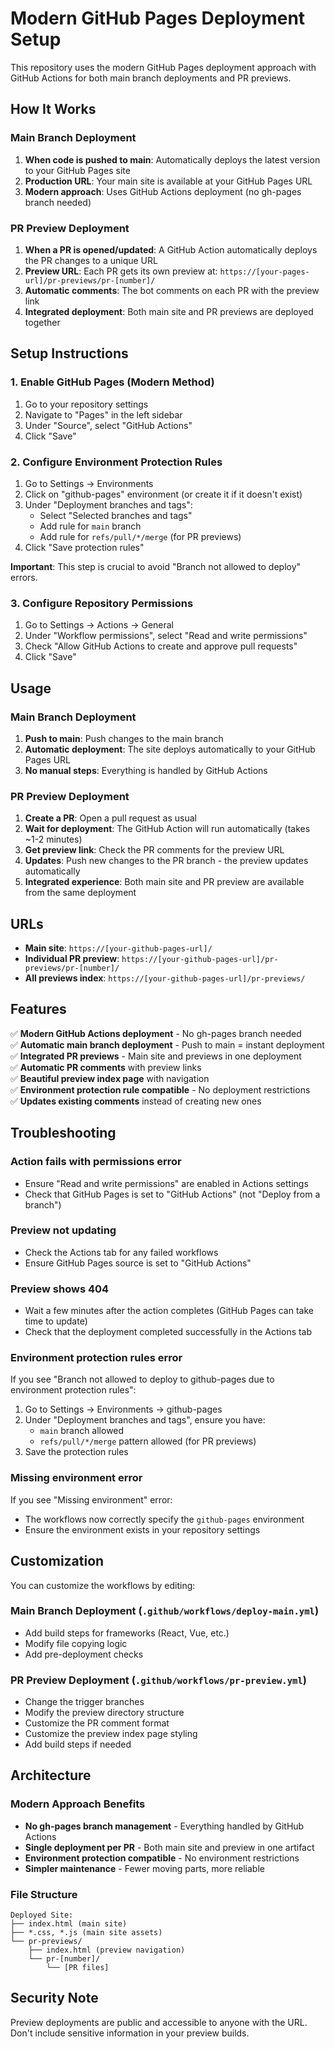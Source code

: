 # Modern GitHub Pages Deployment Setup

This repository uses the modern GitHub Pages deployment approach with GitHub Actions for both main branch deployments and PR previews.

## How It Works

### Main Branch Deployment
1. **When code is pushed to main**: Automatically deploys the latest version to your GitHub Pages site
2. **Production URL**: Your main site is available at your GitHub Pages URL
3. **Modern approach**: Uses GitHub Actions deployment (no gh-pages branch needed)

### PR Preview Deployment  
1. **When a PR is opened/updated**: A GitHub Action automatically deploys the PR changes to a unique URL
2. **Preview URL**: Each PR gets its own preview at: `https://[your-pages-url]/pr-previews/pr-[number]/`
3. **Automatic comments**: The bot comments on each PR with the preview link
4. **Integrated deployment**: Both main site and PR previews are deployed together

## Setup Instructions

### 1. Enable GitHub Pages (Modern Method)
1. Go to your repository settings
2. Navigate to "Pages" in the left sidebar  
3. Under "Source", select "GitHub Actions"
4. Click "Save"

### 2. Configure Environment Protection Rules
1. Go to Settings → Environments
2. Click on "github-pages" environment (or create it if it doesn't exist)
3. Under "Deployment branches and tags":
   - Select "Selected branches and tags"
   - Add rule for `main` branch
   - Add rule for `refs/pull/*/merge` (for PR previews)
4. Click "Save protection rules"

**Important**: This step is crucial to avoid "Branch not allowed to deploy" errors.

### 3. Configure Repository Permissions
1. Go to Settings → Actions → General
2. Under "Workflow permissions", select "Read and write permissions"
3. Check "Allow GitHub Actions to create and approve pull requests"
4. Click "Save"

## Usage

### Main Branch Deployment
1. **Push to main**: Push changes to the main branch
2. **Automatic deployment**: The site deploys automatically to your GitHub Pages URL
3. **No manual steps**: Everything is handled by GitHub Actions

### PR Preview Deployment
1. **Create a PR**: Open a pull request as usual
2. **Wait for deployment**: The GitHub Action will run automatically (takes ~1-2 minutes)
3. **Get preview link**: Check the PR comments for the preview URL
4. **Updates**: Push new changes to the PR branch - the preview updates automatically
5. **Integrated experience**: Both main site and PR preview are available from the same deployment

## URLs

- **Main site**: `https://[your-github-pages-url]/`
- **Individual PR preview**: `https://[your-github-pages-url]/pr-previews/pr-[number]/`
- **All previews index**: `https://[your-github-pages-url]/pr-previews/`

## Features

✅ **Modern GitHub Actions deployment** - No gh-pages branch needed  
✅ **Automatic main branch deployment** - Push to main = instant deployment  
✅ **Integrated PR previews** - Main site and previews in one deployment  
✅ **Automatic PR comments** with preview links  
✅ **Beautiful preview index page** with navigation  
✅ **Environment protection rule compatible** - No deployment restrictions  
✅ **Updates existing comments** instead of creating new ones  

## Troubleshooting

### Action fails with permissions error
- Ensure "Read and write permissions" are enabled in Actions settings
- Check that GitHub Pages is set to "GitHub Actions" (not "Deploy from a branch")

### Preview not updating
- Check the Actions tab for any failed workflows
- Ensure GitHub Pages source is set to "GitHub Actions"

### Preview shows 404
- Wait a few minutes after the action completes (GitHub Pages can take time to update)
- Check that the deployment completed successfully in the Actions tab

### Environment protection rules error
If you see "Branch not allowed to deploy to github-pages due to environment protection rules":
1. Go to Settings → Environments → github-pages
2. Under "Deployment branches and tags", ensure you have:
   - `main` branch allowed
   - `refs/pull/*/merge` pattern allowed (for PR previews)
3. Save the protection rules

### Missing environment error
If you see "Missing environment" error:
- The workflows now correctly specify the `github-pages` environment
- Ensure the environment exists in your repository settings

## Customization

You can customize the workflows by editing:

### Main Branch Deployment (`.github/workflows/deploy-main.yml`)
- Add build steps for frameworks (React, Vue, etc.)
- Modify file copying logic
- Add pre-deployment checks

### PR Preview Deployment (`.github/workflows/pr-preview.yml`)
- Change the trigger branches
- Modify the preview directory structure  
- Customize the PR comment format
- Customize the preview index page styling
- Add build steps if needed

## Architecture

### Modern Approach Benefits
- **No gh-pages branch management** - Everything handled by GitHub Actions
- **Single deployment per PR** - Both main site and preview in one artifact
- **Environment protection compatible** - No environment restrictions
- **Simpler maintenance** - Fewer moving parts, more reliable

### File Structure
```
Deployed Site:
├── index.html (main site)
├── *.css, *.js (main site assets)
└── pr-previews/
    ├── index.html (preview navigation)
    └── pr-[number]/
        └── [PR files]
```

## Security Note

Preview deployments are public and accessible to anyone with the URL. Don't include sensitive information in your preview builds.